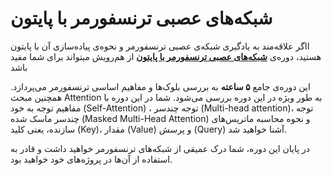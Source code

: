 # **شبکه‌های عصبی ترنسفورمر با پایتون**

ااگر علاقه‌مند به یادگیری شبکه‌ی عصبی ترنسفورمر و نحوه‌ی پیاده‌سازی آن‌ با پایتون هستید، دوره‌ی **[شبکه‌های عصبی ترنسفورمر با پایتون](https://hamruyesh.com/product/transformers-python-tutorial/)**  از هم‌رویش میتواند برای شما مفید باشد

این دوره‌ی جامع **۵ ساعته** به بررسی بلوک‌ها و مفاهیم اساسی ترنسفورمر می‌پردازد. همچنین مبحث Attention به طور ویژه در این دوره بررسی می‌شود. شما در این دوره با مفاهیم توجه به خود (Self-Attention) ، توجه چندسر (Multi-head attention)، توجه چندسر ماسک شده (Masked Multi-Head Attention)  و نحوه محاسبه ماتریس‌های سازنده، یعنی کلید (Key)، مقدار (Value) و پرسش (Query) آشنا خواهید شد.

در پایان این دوره، شما درک عمیقی از شبکه‌های ترنسفورمر خواهید داشت و قادر به استفاده از آن‌ها در پروژه‌های خود خواهید بود. 
